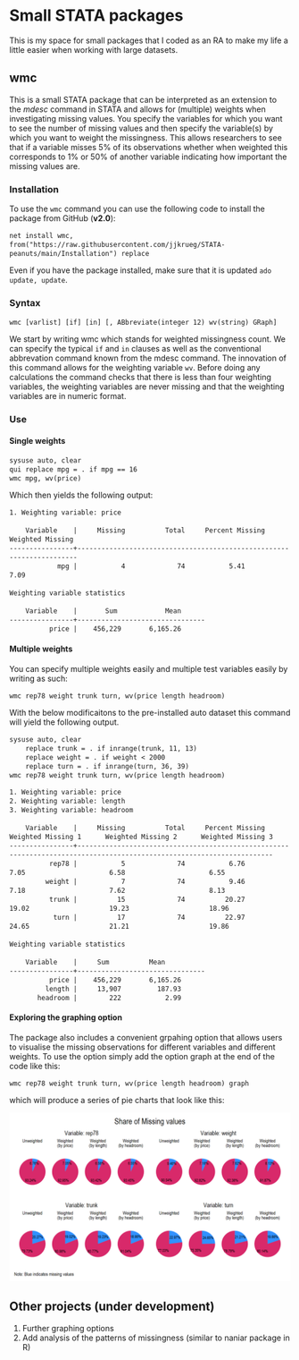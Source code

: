 # Small STATA packages
This is my space for small packages that I coded as an RA to make my life a little easier when working with large datasets. 

## wmc

This is a small STATA package that can be interpreted as an extension to the _mdesc_ command in STATA and allows for (multiple) weights when investigating missing values. You specify the variables for which you want to see the number of missing values and then specify the variable(s) by which you want to weight the missingness. This allows researchers to see that if a variable misses 5% of its observations whether when weighted this corresponds to 1% or 50% of another variable indicating how important the missing values are. 

### Installation 

To use the `wmc` command you can use the following code to install the package from GitHub (**v2.0**):

```
net install wmc, from("https://raw.githubusercontent.com/jjkrueg/STATA-peanuts/main/Installation") replace
```

Even if you have the package installed, make sure that it is updated `ado update, update`.

### Syntax

```
wmc [varlist] [if] [in] [, ABbreviate(integer 12) wv(string) GRaph]
```

We start by writing wmc which stands for weighted missingness count. We can specify the typical `if` and `in` clauses as well as the conventional abbrevation command known from the mdesc command. The innovation of this command allows for the weighting variable `wv`. Before doing any calculations the command checks that there is less than four weighting variables, the weighting variables are never missing and that the weighting variables are in numeric format. 

### Use

#### Single weights

```
sysuse auto, clear
qui replace mpg = . if mpg == 16
wmc mpg, wv(price)
```

Which then yields the following output:

```
1. Weighting variable: price

    Variable    |     Missing          Total     Percent Missing      Weighted Missing
----------------+----------------------------------------------------------------------
            mpg |           4             74           5.41           7.09

Weighting variable statistics

    Variable    |       Sum            Mean
----------------+--------------------------------
          price |    456,229       6,165.26
```

#### Multiple weights

You can specify multiple weights easily and multiple test variables easily by writing as such:

```
wmc rep78 weight trunk turn, wv(price length headroom)
```

With the below modificaitons to the pre-installed auto dataset this command will yield the following output. 

```
sysuse auto, clear
	replace trunk = . if inrange(trunk, 11, 13)
	replace weight = . if weight < 2000
	replace turn = . if inrange(turn, 36, 39)
wmc rep78 weight trunk turn, wv(price length headroom)
```

```
1. Weighting variable: price
2. Weighting variable: length
3. Weighting variable: headroom

    Variable    |     Missing          Total     Percent Missing      Weighted Missing 1      Weighted Missing 2      Weighted Missing 3
----------------+-----------------------------------------------------------------------------------------------------------------------
          rep78 |           5             74           6.76           7.05                     6.58                     6.55
         weight |           7             74           9.46           7.18                     7.62                     8.13
          trunk |          15             74          20.27          19.02                    19.23                    18.96
           turn |          17             74          22.97          24.65                    21.21                    19.86

Weighting variable statistics

    Variable    |     Sum          Mean
----------------+--------------------------------
          price |    456,229       6,165.26
         length |     13,907         187.93
       headroom |        222           2.99

```

#### Exploring the graphing option

The package also includes a convenient grpahing option that allows users to visualise the missing observations for different variables and different weights. To use the option simply add the option graph at the end of the code like this:

```
wmc rep78 weight trunk turn, wv(price length headroom) graph
```

which will produce a series of pie charts that look like this:

![Graphing Output](graph_ex1.png)



## Other projects (under development)

1. Further graphing options
2. Add analysis of the patterns of missingness (similar to naniar package in R)
